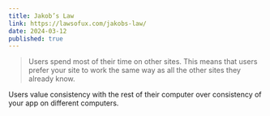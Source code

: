 ```yaml
---
title: Jakob’s Law
link: https://lawsofux.com/jakobs-law/
date: 2024-03-12
published: true
---
```

> Users spend most of their time on other sites. This means that users prefer your site to work the same way as all the other sites they already know.

Users value consistency with the rest of their computer over consistency of your app on different computers.